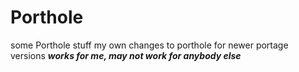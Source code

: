 # Porthole
some Porthole stuff
my own changes to porthole for newer portage versions
***works for me, may not work for anybody else***
